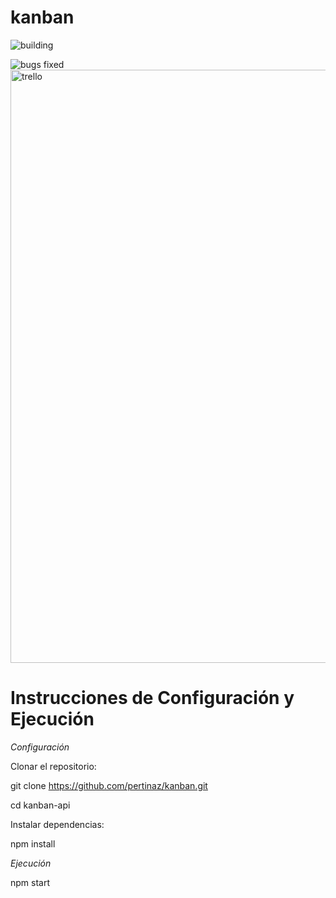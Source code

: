 # kanban
![building](https://github.com/pertinaz/flowing.kanban/assets/87156289/8bb5df95-0bf0-4c47-bb40-3f49ef75c681)

![bugs fixed](https://github.com/pertinaz/flowing.kanban/assets/87156289/ec1e0d95-3982-4b73-8b14-8076cfe5d5da)
<img width="949" alt="trello" src="https://github.com/pertinaz/kanban/assets/87156289/25a33d4b-f51c-4f25-aec3-54fa21071be9">

# Instrucciones de Configuración y Ejecución

_Configuración_

Clonar el repositorio:

git clone https://github.com/pertinaz/kanban.git

cd kanban-api

Instalar dependencias:

npm install

_Ejecución_

npm start
